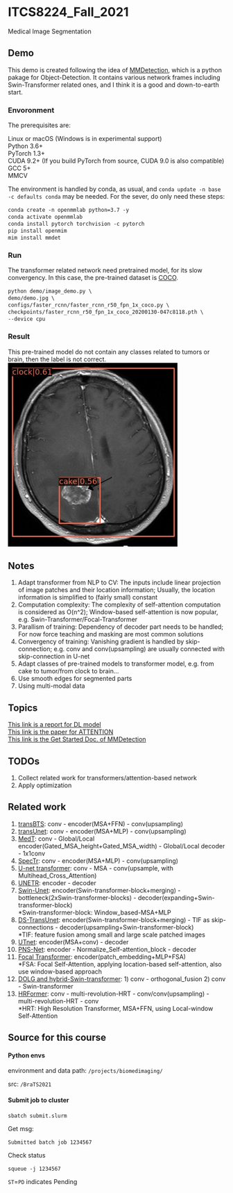 # ITCS8224_Fall_2021
Medical Image Segmentation

## Demo
This demo is created following the idea of [MMDetection](https://github.com/open-mmlab/mmdetection), which is a python pakage for Object-Detection. It contains various network frames including Swin-Transformer related ones, and I think it is a good and down-to-earth start.

### Envoronment
The prerequisites are:

Linux or macOS (Windows is in experimental support)  
Python 3.6+  
PyTorch 1.3+  
CUDA 9.2+ (If you build PyTorch from source, CUDA 9.0 is also compatible)  
GCC 5+  
MMCV

The environment is handled by conda, as usual, and ```conda update -n base -c defaults conda``` may be needed. For the sever, do only need these steps:
```
conda create -n openmmlab python=3.7 -y
conda activate openmmlab
conda install pytorch torchvision -c pytorch
pip install openmim
mim install mmdet
```

### Run
The transformer related network need pretrained model, for its slow convergency. In this case, the pre-trained dataset is [COCO](https://cocodataset.org/#home).

```
python demo/image_demo.py \
demo/demo.jpg \
configs/faster_rcnn/faster_rcnn_r50_fpn_1x_coco.py \
checkpoints/faster_rcnn_r50_fpn_1x_coco_20200130-047c8118.pth \
--device cpu
```

### Result
This pre-trained model do not contain any classes related to tumors or brain, then the label is not correct.
![](/demo/result.jpg)

## Notes
1. Adapt transformer from NLP to CV: The inputs include linear projection of image patches and their location information; Usually, the location information is simplified to (fairly small) constant
2. Computation complexity: The complexity of self-attention computation is considered as O(n^2); Window-based self-attention is now popular, e.g. Swin-Transformer/Focal-Transformer
3. Parallism of training: Dependency of decoder part needs to be handled; For now force teaching and masking are most common solutions
4. Convergency of training: Vanishing gradient is handled by skip-connection; e.g. conv and conv(upsampling) are usually connected with skip-connection in U-net
5. Adapt classes of pre-trained models to transformer model, e.g. from cake to tumor/from clock to brain...
6. Use smooth edges for segmented parts
7. Using multi-modal data

## Topics
[This link is a report for DL model](https://crfm.stanford.edu/report.html)  
[This link is the paper for ATTENTION](https://arxiv.org/abs/1706.03762)  
[This link is the Get Started Doc. of MMDetection](https://mmdetection.readthedocs.io/en/v2.19.0/get_started.html)

## TODOs
1. Collect related work for transformers/attention-based network
2. Apply optimization

## Related work
1. [transBTS](https://arxiv.org/abs/2103.04430): conv - encoder(MSA+FFN) - conv(upsampling)
2. [transUnet](https://arxiv.org/abs/2102.04306): conv - encoder(MSA+MLP) - conv(upsampling)
3. [MedT](https://arxiv.org/abs/2102.10662): conv - Global/Local encoder(Gated\_MSA\_height+Gated\_MSA\_width) - Global/Local decoder - 1x1conv
4. [SpecTr](https://arxiv.org/abs/2103.03604): conv - encoder(MSA+MLP) - conv(upsampling)
5. [U-net transformer](https://arxiv.org/abs/2103.06104): conv - MSA - conv(upsample, with Multihead\_Cross\_Attention)
6. [UNETR](https://arxiv.org/abs/2103.10504): encoder - decoder
7. [Swin-Unet](https://arxiv.org/abs/2105.05537): encoder(Swin-transformer-block+merging) - bottleneck(2xSwin-transformer-blocks) - decoder(expanding+Swin-transformer-block)  
*Swin-transformer-block: Window\_based-MSA+MLP
8. [DS-TransUnet](https://arxiv.org/abs/2106.06716): encoder(Swin-transformer-block+merging) - TIF as skip-connections - decoder(upsampling+Swin-transformer-block)  
\*TIF: feature fusion among small and large scale patched images
9. [UTnet](https://arxiv.org/abs/2107.00781): encoder(MSA+conv) - decoder
10. [PNS-Net](https://arxiv.org/abs/2105.08468): encoder - Normalize\_Self-attention\_block - decoder
11. [Focal Transformer](https://arxiv.org/abs/2107.00641): encoder(patch\_embedding+MLP+FSA)  
\*FSA: Focal Self-Attention, applying location-based self-attention, also use window-based approach
12. [DOLG and hybrid-Swin-transformer](https://arxiv.org/abs/2110.03786): 1) conv - orthogonal\_fusion 2) conv - Swin-transformer
13. [HRFormer](https://arxiv.org/abs/2110.09408): conv - multi-revolution-HRT - conv/conv(upsampling) - multi-revolution-HRT - conv  
\*HRT: High Resolution Transformer, MSA+FFN, using Local-window Self-Attention

## Source for this course

#### Python envs
environment and data path: 
```/projects/biomedimaging/```

src:
```/BraTS2021```

#### Submit job to cluster
```
sbatch submit.slurm
```

Get msg:
```
Submitted batch job 1234567
```

Check status
```
squeue -j 1234567
```

```ST```=```PD``` indicates Pending
